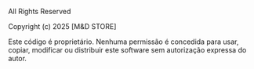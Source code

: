 All Rights Reserved

Copyright (c) 2025 [M&D STORE]

Este código é proprietário. Nenhuma permissão é concedida para usar, copiar,
modificar ou distribuir este software sem autorização expressa do autor.
